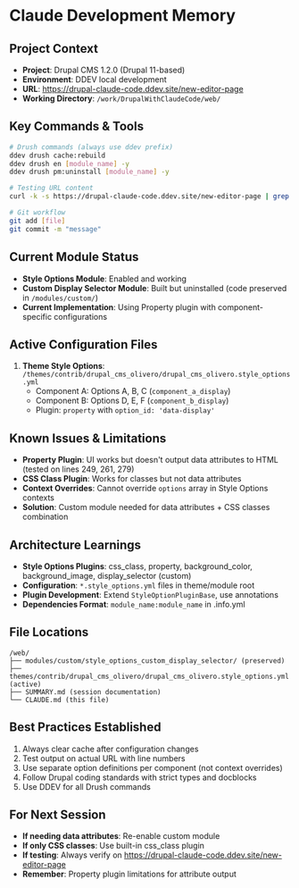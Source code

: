 # Claude Development Memory

## Project Context
- **Project**: Drupal CMS 1.2.0 (Drupal 11-based)
- **Environment**: DDEV local development
- **URL**: https://drupal-claude-code.ddev.site/new-editor-page
- **Working Directory**: `/work/DrupalWithClaudeCode/web/`

## Key Commands & Tools
```bash
# Drush commands (always use ddev prefix)
ddev drush cache:rebuild
ddev drush en [module_name] -y
ddev drush pm:uninstall [module_name] -y

# Testing URL content
curl -k -s https://drupal-claude-code.ddev.site/new-editor-page | grep -n "pattern"

# Git workflow
git add [file]
git commit -m "message"
```

## Current Module Status
- **Style Options Module**: Enabled and working
- **Custom Display Selector Module**: Built but uninstalled (code preserved in `/modules/custom/`)
- **Current Implementation**: Using Property plugin with component-specific configurations

## Active Configuration Files
1. **Theme Style Options**: `/themes/contrib/drupal_cms_olivero/drupal_cms_olivero.style_options.yml`
   - Component A: Options A, B, C (`component_a_display`)
   - Component B: Options D, E, F (`component_b_display`)
   - Plugin: `property` with `option_id: 'data-display'`

## Known Issues & Limitations
- **Property Plugin**: UI works but doesn't output data attributes to HTML (tested on lines 249, 261, 279)
- **CSS Class Plugin**: Works for classes but not data attributes
- **Context Overrides**: Cannot override `options` array in Style Options contexts
- **Solution**: Custom module needed for data attributes + CSS classes combination

## Architecture Learnings
- **Style Options Plugins**: css_class, property, background_color, background_image, display_selector (custom)
- **Configuration**: `*.style_options.yml` files in theme/module root
- **Plugin Development**: Extend `StyleOptionPluginBase`, use annotations
- **Dependencies Format**: `module_name:module_name` in .info.yml

## File Locations
```
/web/
├── modules/custom/style_options_custom_display_selector/ (preserved)
├── themes/contrib/drupal_cms_olivero/drupal_cms_olivero.style_options.yml (active)
├── SUMMARY.md (session documentation)
└── CLAUDE.md (this file)
```

## Best Practices Established
1. Always clear cache after configuration changes
2. Test output on actual URL with line numbers
3. Use separate option definitions per component (not context overrides)
4. Follow Drupal coding standards with strict types and docblocks
5. Use DDEV for all Drush commands

## For Next Session
- **If needing data attributes**: Re-enable custom module
- **If only CSS classes**: Use built-in css_class plugin
- **If testing**: Always verify on https://drupal-claude-code.ddev.site/new-editor-page
- **Remember**: Property plugin limitations for attribute output